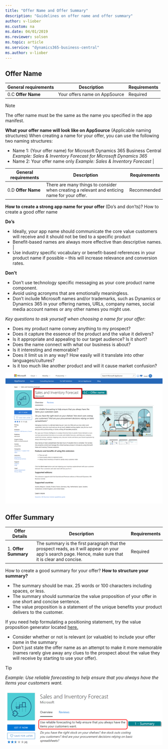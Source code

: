 ```yaml
---
title: "Offer Name and Offer Summary"
description: "Guidelines on offer name and offer summary"
author: v-liober
ms.custom: na
ms.date: 04/01/2019
ms.reviewer: solsen
ms.topic: article
ms.service: "dynamics365-business-central"
ms.author: v-liober
---
```

## <a name="OfferName"></a>Offer Name 

| General requirements | Description |Requirements |
|----------------------|-------------|-------------|
| 0.C **Offer Name**   | Your offers name on AppSource | Required      |

> [!NOTE]  
> The offer name must be the same as the name you specified in the app manifest.

**What your offer name will look like on AppSource** (Applicable naming structures) 
When creating a name for your offer, you can use the following two naming structures:
- Name 1: (Your offer name) for Microsoft Dynamics 365 Business Central *Example: Sales & Inventory Forecast for Microsoft Dynamics 365* 
- Name 2: Your offer name only *Example: Sales & Inventory Forecast* | 


| General requirements | Description | Requirements | 
|----------------------|-------------|--------------|
| 0.D **Offer Name** | There are many things to consider when creating a relevant and enticing name for your offer.  | Recommended |

**How to create a strong app name for your offer** (Do’s and don’ts)?
How to create a good offer name

**Do’s**
- Ideally, your app name should communicate the core value customers will receive and it should not be tied to a specific product 
- Benefit-based names are always more effective than descriptive names. | 
- Use industry specific vocabulary or benefit-based references in your product name if possible – this will increase relevance and conversion rates.

**Don't**
- Don’t use technology specific messaging as your core product name component.
- Avoid using acronyms that are emotionally meaningless.
- Don’t include Microsoft names and/or trademarks, such as Dynamics or Dynamics 365 in your offering names, URLs, company names, social media account names or any other names you might use.

*Key questions to ask yourself when choosing a name for your offer:* 
- Does my product name convey anything to my prospect? 
- Does it capture the essence of the product and the value it delivers?
- Is it appropriate and appealing to our target audience? Is it short?
- Does the name connect with what our business is about?
- Is it interesting and memorable?
- Does it limit us in any way? How easily will it translate into other languages/cultures?
- Is it too much like another product and will it cause market confusion?

![Storefront Detail - Offer Name](../../media/OfferName.png)

## <a name="OfferSummary"></a>Offer Summary

| Offer Details  | Description | Requirements |
|----------------|-------------|--------------|
| 1. **Offer Summary**  | The summary is the first paragraph that the prospect reads, as it will appear on your app's search page. Hence, make sure that it is clear and concise. | Required |

How to create a good summary for your offer? 
**How to structure your summary?**
- The summary should be max. 25 words or 100 characters including spaces, or less.
- The summary should summarize the value proposition of your offer in one short and concise sentence.
- The value proposition is a statement of the unique benefits your product delivers to the customer. 

If you need help formulating a positioning statement, try the value proposition generator located [here.](http://neuralimpact.ca/valueproposition)
- Consider whether or not is relevant (or valuable) to include your offer name in the summary 
- Don’t just state the offer name as an attempt to make it more memorable (names rarely give away any clues to the prospect about the value they will receive by starting to use your offer).

> [!Tip]  
> *Example:* *Use reliable forecasting to help ensure that you always have the items your
customers want.*

![Storefront Detail - Offer Summary](../../media/OfferSummary.png)